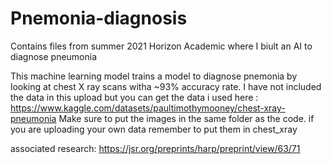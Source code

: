 # Pnemonia-diagnosis
Contains files from summer 2021 Horizon Academic where I biult an AI to diagnose pneumonia

This machine learning model trains a model to diagnose pnemonia by looking at chest X ray scans witha ~93% accuracy rate. 
I have not included the data in this upload but you can get the data i used here : https://www.kaggle.com/datasets/paultimothymooney/chest-xray-pneumonia
Make sure to put the images in the same folder as the code. 
if you are uploading your own data remember to put them in chest_xray

associated research: https://jsr.org/preprints/harp/preprint/view/63/71
